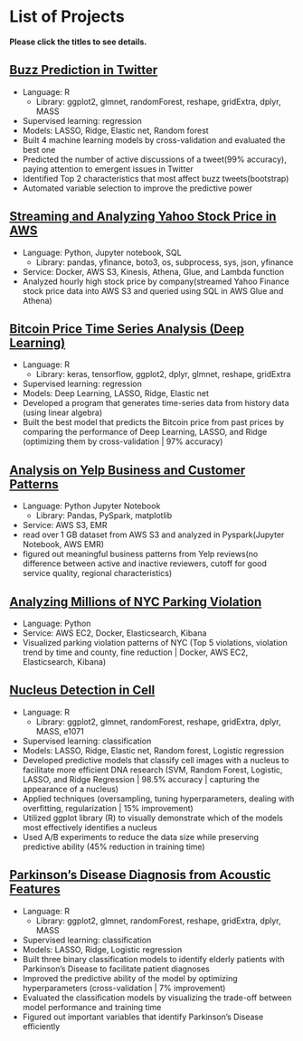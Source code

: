 # List of Projects

**Please click the titles to see details.**

## [Buzz Prediction in Twitter](https://github.com/espseongsm/Buzz_prediction_on_twitter)

- Language: R
  - Library: ggplot2, glmnet, randomForest, reshape, gridExtra, dplyr, MASS
- Supervised learning: regression
- Models: LASSO, Ridge, Elastic net, Random forest
- Built 4 machine learning models by cross-validation and evaluated the best one
- Predicted the number of active discussions of a tweet(99% accuracy), paying attention to emergent issues in Twitter
- Identified Top 2 characteristics that most affect buzz tweets(bootstrap)
- Automated variable selection to improve the predictive power

## [Streaming and Analyzing Yahoo Stock Price in AWS](https://github.com/espseongsm/streaming_stock_prices_and_analyzing_in_AWS)

- Language: Python, Jupyter notebook, SQL
  - Library: pandas, yfinance, boto3, os, subprocess, sys, json, yfinance
- Service: Docker, AWS S3, Kinesis, Athena, Glue, and Lambda function
- Analyzed hourly high stock price by company(streamed Yahoo Finance stock price data into AWS S3 and queried using SQL in AWS Glue and Athena)

## [Bitcoin Price Time Series Analysis (Deep Learning)](https://github.com/espseongsm/Bitcoin_Time_Series_Deep_Learning)

- Language: R
  - Library: keras, tensorflow, ggplot2, dplyr, glmnet, reshape, gridExtra
- Supervised learning: regression
- Models: Deep Learning, LASSO, Ridge, Elastic net
- Developed a program that generates time-series data from history data (using linear algebra)
- Built the best model that predicts the Bitcoin price from past prices by comparing the performance of Deep Learning, LASSO, and Ridge (optimizing them by cross-validation | 97% accuracy)
  
## [Analysis on Yelp Business and Customer Patterns](https://github.com/espseongsm/Analysis_on_yelp_business_and_customer_patterns)

- Language: Python Jupyter Notebook
  - Library: Pandas, PySpark, matplotlib
- Service: AWS S3, EMR
- read over 1 GB dataset from AWS S3 and analyzed in Pyspark(Jupyter Notebook, AWS EMR) 
- figured out meaningful business patterns from Yelp reviews(no difference between active and inactive reviewers, cutoff for good service quality, regional characteristics)

## [Analyzing Millions of NYC Parking Violation](https://github.com/espseongsm/STA9760_Big_Data_Project1)

- Language: Python
- Service: AWS EC2, Docker, Elasticsearch, Kibana
- Visualized parking violation patterns of NYC (Top 5 violations, violation trend by time and county, fine reduction | Docker, AWS EC2, Elasticsearch, Kibana)
  
## [Nucleus Detection in Cell](https://github.com/espseongsm/Nucleus_Detection_in_Cell) 

- Language: R
  - Library: ggplot2, glmnet, randomForest, reshape, gridExtra, dplyr, MASS, e1071
- Supervised learning: classification
- Models: LASSO, Ridge, Elastic net, Random forest, Logistic regression
- Developed predictive models that classify cell images with a nucleus to facilitate more efficient DNA research (SVM, Random Forest, Logistic, LASSO, and Ridge Regression | 98.5% accuracy | capturing the appearance of a nucleus) 
- Applied techniques (oversampling, tuning hyperparameters, dealing with overfitting, regularization | 15% improvement)
- Utilized ggplot library (R) to visually demonstrate which of the models most effectively identifies a nucleus
- Used A/B experiments to reduce the data size while preserving predictive ability (45% reduction in training time)

## [Parkinson’s Disease Diagnosis from Acoustic Features](https://github.com/espseongsm/Parkinson_Disease_Diagnosis)

- Language: R
  - Library: ggplot2, glmnet, randomForest, reshape, gridExtra, dplyr, MASS
- Supervised learning: classification
- Models: LASSO, Ridge, Logistic regression
- Built three binary classification models to identify elderly patients with Parkinson’s Disease to facilitate patient diagnoses
- Improved the predictive ability of the model by optimizing hyperparameters (cross-validation | 7% improvement)
- Evaluated the classification models by visualizing the trade-off between model performance and training time
- Figured out important variables that identify Parkinson’s Disease efficiently